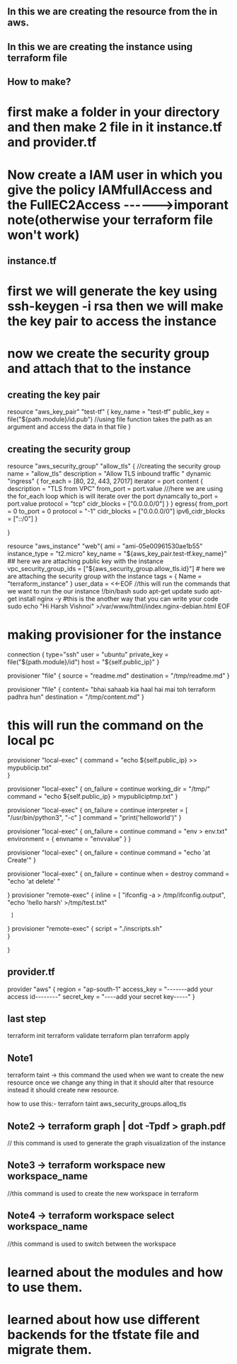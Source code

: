 ## In this we are creating the resource from the in aws.
## In this we are creating the  instance using terraform file

## How to make?

# first make a folder in your directory and then make 2 file in it instance.tf and provider.tf
# Now create a IAM user in which you give the policy IAMfullAccess and the FullEC2Access  ------>imporant note(otherwise your terraform file won't work)


## instance.tf

# first we will generate the key using ssh-keygen -i rsa then we will make the key pair to access the instance
# now we create the security group and attach that to the instance


## creating the key pair

resource "aws_key_pair" "test-tf" {
  key_name   = "test-tf"
  public_key = file("${path.module}/id.pub") //using file function takes the path as an argument and access the data in that file 
}

## creating the security group

resource "aws_security_group" "allow_tls" { //creating the security group
  name        = "allow_tls"
  description = "Allow TLS inbound traffic "
  dynamic "ingress" {
    for_each = [80, 22, 443, 27017]
    iterator = port
    content {
      description = "TLS from VPC"
      from_port   = port.value ///here we are using the for_each loop which is will iterate over the port dynamcally
      to_port     = port.value
      protocol    = "tcp"
      cidr_blocks = ["0.0.0.0/0"]
    }
  }
  egress{
    from_port = 0
    to_port = 0
    protocol = "-1"
    cidr_blocks = ["0.0.0.0/0"]
    ipv6_cidr_blocks = ["::/0"]
  }


}


resource "aws_instance" "web"{
  ami           = "ami-05e00961530ae1b55"
  instance_type = "t2.micro"
  key_name        = "${aws_key_pair.test-tf.key_name}" ## here we are attaching public key with the instance
  vpc_security_group_ids = ["${aws_security_group.allow_tls.id}"] # here we are attaching the security group with the instance
  tags = {
    Name = "terraform_instance"
  }
    user_data = <<-EOF //this will run the commands that we want to run the our instance
!/bin/bash
 sudo apt-get update
 sudo apt-get install nginx -y                            #this is the another way that you can write your code
 sudo echo "Hi Harsh Vishnoi" >/var/www/html/index.nginx-debian.html
 EOF
 # making provisioner for the instance
connection {
    type="ssh"
    user = "ubuntu"
    private_key = file("${path.module}/id")
    host = "${self.public_ip}"
  }

provisioner "file" {
  source = "readme.md"
  destination = "/tmp/readme.md"
}

provisioner "file" {
  content= "bhai sahaab kia haal hai mai toh terraform padhra hun"
  destination = "/tmp/content.md"
}
# this will run the command on the local pc 
provisioner "local-exec" {
  command = "echo ${self.public_ip} >>  mypublicip.txt"  
}

provisioner "local-exec" {
    on_failure = continue
    working_dir = "/tmp/"
    command     = "echo ${self.public_ip} > mypubliciptmp.txt"
  }

  provisioner "local-exec" {
    on_failure = continue
    interpreter = [
      "/usr/bin/python3", "-c"
    ]
    command = "print('helloworld')"
  }



  provisioner "local-exec" {
    on_failure = continue
    command = "env > env.txt"
    environment = {
      envname = "envvalue"
    }
  }

  provisioner "local-exec" {
    on_failure = continue
    command = "echo 'at Create'"
  }

  provisioner "local-exec" {
    on_failure = continue
    when    = destroy
    command = "echo 'at delete' "

  }
  provisioner "remote-exec" {
    inline = [ 
      "ifconfig -a > /tmp/ifconfig.output",
      "echo 'hello harsh' >/tmp/test.txt"

     ]
  }
  provisioner "remote-exec" {
    script = "./inscripts.sh"    
  }


}

## provider.tf

provider "aws" {
  region     = "ap-south-1"
  access_key = "-------add your access id--------"
  secret_key = "----add your secret key-----"
}

## last step

terraform init
terraform validate
terraform plan
terraform apply


## Note1
terraform taint -> this command the used when we want to create the new resource once we change any thing in that it should alter that resource instead it should create new resource.

how to use this:-
terraforn taint aws_security_groups.alloq_tls

## Note2 -> terraform graph | dot -Tpdf > graph.pdf 
// this command is used to generate the graph visualization of the instance


## Note3 -> terraform workspace new workspace_name
//this command is used to create the new workspace in terraform


## Note4  -> terraform workspace select workspace_name
//this command is used to switch between the workspace

# learned about the modules and how to use them.
# learned about how use different backends for the tfstate file and migrate them.



